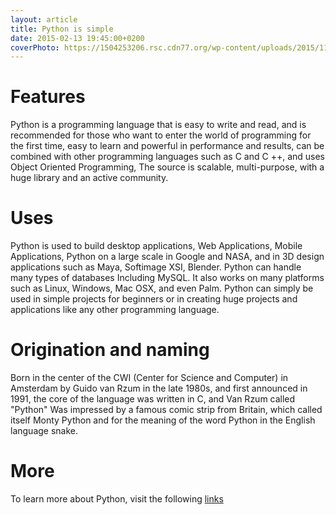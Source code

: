 ```yaml
---
layout: article
title: Python is simple
date: 2015-02-13 19:45:00+0200
coverPhoto: https://1504253206.rsc.cdn77.org/wp-content/uploads/2015/11/Python-logo.png
---
```


# Features
Python is a programming language that is easy to write and read, and is recommended for those who want to enter the world of programming for the first time, easy to learn and powerful in performance and results, can be combined with other programming languages ​​such as C and C ++, and uses Object Oriented Programming, The source is scalable, multi-purpose, with a huge library and an active community.

# Uses
Python is used to build desktop applications, Web Applications, Mobile Applications, Python on a large scale in Google and NASA, and in 3D design applications such as Maya, Softimage XSI, Blender. Python can handle many types of databases Including MySQL. It also works on many platforms such as Linux, Windows, Mac OSX, and even Palm. Python can simply be used in simple projects for beginners or in creating huge projects and applications like any other programming language.

# Origination and naming
Born in the center of the CWI (Center for Science and Computer) in Amsterdam by Guido van Rzum in the late 1980s, and first announced in 1991, the core of the language was written in C, and Van Rzum called "Python" Was impressed by a famous comic strip from Britain, which called itself Monty Python and for the meaning of the word Python in the English language snake.

# More
To learn more about Python, visit the following [links](http://www.Python.org)